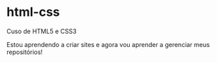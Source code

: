 # html-css
 Cuso de HTML5 e CSS3

Estou aprendendo a criar sites e agora vou aprender a gerenciar meus repositórios!
